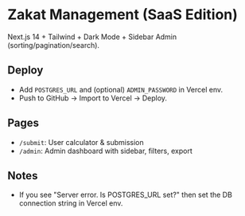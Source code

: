 # Zakat Management (SaaS Edition)
Next.js 14 + Tailwind + Dark Mode + Sidebar Admin (sorting/pagination/search).

## Deploy
- Add `POSTGRES_URL` and (optional) `ADMIN_PASSWORD` in Vercel env.
- Push to GitHub → Import to Vercel → Deploy.

## Pages
- `/submit`: User calculator & submission
- `/admin`: Admin dashboard with sidebar, filters, export

## Notes
- If you see "Server error. Is POSTGRES_URL set?" then set the DB connection string in Vercel env.
